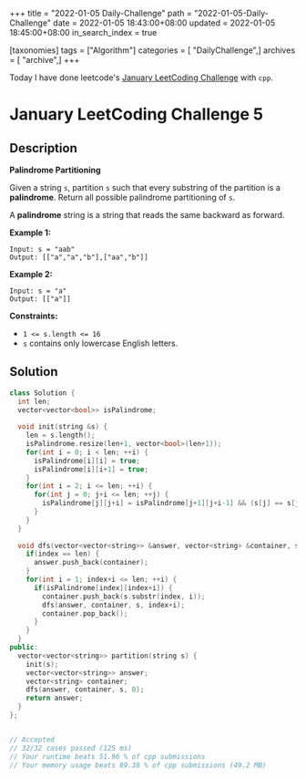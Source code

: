 +++
title = "2022-01-05 Daily-Challenge"
path = "2022-01-05-Daily-Challenge"
date = 2022-01-05 18:43:00+08:00
updated = 2022-01-05 18:45:00+08:00
in_search_index = true

[taxonomies]
tags = ["Algorithm"]
categories = [ "DailyChallenge",]
archives = [ "archive",]
+++

Today I have done leetcode's [January LeetCoding Challenge](https://leetcode.com/problems/palindrome-partitioning/) with `cpp`.

<!-- more -->

# January LeetCoding Challenge 5

## Description

**Palindrome Partitioning**

Given a string `s`, partition `s` such that every substring of the partition is a **palindrome**. Return all possible palindrome partitioning of `s`.

A **palindrome** string is a string that reads the same backward as forward.

 

**Example 1:**

```
Input: s = "aab"
Output: [["a","a","b"],["aa","b"]]
```

**Example 2:**

```
Input: s = "a"
Output: [["a"]]
```

 

**Constraints:**

- `1 <= s.length <= 16`
- `s` contains only lowercase English letters.

## Solution

``` cpp
class Solution {
  int len;
  vector<vector<bool>> isPalindrome;
  
  void init(string &s) {
    len = s.length();
    isPalindrome.resize(len+1, vector<bool>(len+1));
    for(int i = 0; i < len; ++i) {
      isPalindrome[i][i] = true;
      isPalindrome[i][i+1] = true;
    }
    for(int i = 2; i <= len; ++i) {
      for(int j = 0; j+i <= len; ++j) {
        isPalindrome[j][j+i] = isPalindrome[j+1][j+i-1] && (s[j] == s[j+i-1]);
      }
    }
  }
    
  void dfs(vector<vector<string>> &answer, vector<string> &container, string &s, int index) {
    if(index == len) {
      answer.push_back(container);
    }
    for(int i = 1; index+i <= len; ++i) {
      if(isPalindrome[index][index+i]) {
        container.push_back(s.substr(index, i));
        dfs(answer, container, s, index+i);
        container.pop_back();
      }
    }
  }
public:
  vector<vector<string>> partition(string s) {
    init(s);
    vector<vector<string>> answer;
    vector<string> container;
    dfs(answer, container, s, 0);
    return answer;
  }
};


// Accepted
// 32/32 cases passed (125 ms)
// Your runtime beats 51.96 % of cpp submissions
// Your memory usage beats 89.38 % of cpp submissions (49.2 MB)
```
